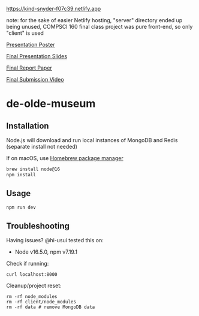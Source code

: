 https://kind-snyder-f07c39.netlify.app

note: for the sake of easier Netlify hosting, "server" directory ended up being unused, COMPSCI 160 final class project was pure front-end, so only "client" is used

[Presentation Poster](https://github.com/hi-usui/de-olde-museum/blob/main/_final-poster.pdf)

[Final Presentation Slides](https://github.com/hi-usui/de-olde-museum/blob/main/_final-presentation.pptx)

[Final Report Paper](https://github.com/hi-usui/de-olde-museum/blob/main/_final-report.pdf)

[Final Submission Video](https://github.com/hi-usui/de-olde-museum/blob/main/_final-video----Team%201%20-%20Art%20Outfitter%20Kiosk%20%5BbysRd2IhoHg%5D.mp4)

# de-olde-museum

## Installation

Node.js will download and run local instances of MongoDB and Redis (separate install not needed)

If on macOS, use [Homebrew package manager](https://brew.sh/)

```bash
brew install node@16
npm install
```

## Usage

```bash
npm run dev
```

## Troubleshooting

Having issues? @hi-usui tested this on:

- Node v16.5.0, npm v7.19.1

Check if running:

```
curl localhost:8000
```

Cleanup/project reset:

```
rm -rf node_modules
rm -rf client/node_modules
rm -rf data # remove MongoDB data
```
